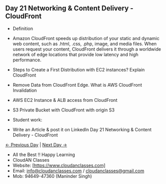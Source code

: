 ## Day 21 Networking & Content Delivery - CloudFront

- Definition
- Amazon CloudFront speeds up distribution of your static and dynamic web content, such as .html, .css, .php, image, and media files. When users 
  request your content, CloudFront delivers it through a worldwide network of edge locations that provide low latency and high performance.


- Steps to Create a First Distribution with EC2 instances? Explain CloudFront

- Remove Data from CloudFront Edge. What is AWS CloudFront Invalidation

- AWS EC2 Instance & ALB access from CloudFront

- S3 Private Bucket with CloudFront with origin S3


- Student work:
- Write an Article & post it on LinkedIn Day 21 Networking & Content Delivery - CloudFront

[← Previous Day](../Day20/README.md) | [Next Day →](../Day22/README.md)

- All the Best !! Happy Learning
- CloudAN Classes
- Website: [https://www.cloudanclasses.com]
- Email: info@cloudanclasses.com / cloudanclasses@gmail.com
- Mob: 94649-47360 (Maninder Singh)
